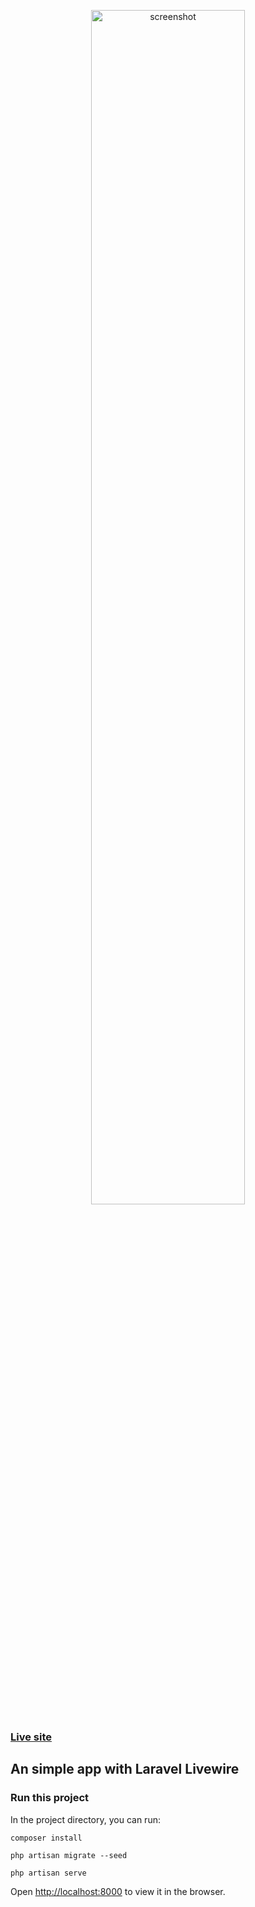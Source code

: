 <p align="center"><a href="http://laravel-livewire-example.herokuapp.com"><img width="70%" src="https://i.ibb.co/TBmjY65/screenshot2.png" alt="screenshot" border="0"></a></p>

### <a href="http://laravel-livewire-example.herokuapp.com">Live site</a>

## An simple app with Laravel Livewire

### Run this project

In the project directory, you can run:

```shell
composer install
```

```shell
php artisan migrate --seed
```

```shell
php artisan serve
```

Open [http://localhost:8000](http://localhost:8000) to view it in the browser.
